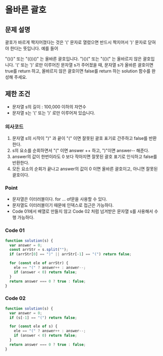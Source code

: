 # 올바른 괄호

## 문제 설명

괄호가 바르게 짝지어졌다는 것은 '(' 문자로 열렸으면 반드시 짝지어서 ')' 문자로 닫혀야 한다는 뜻입니다. 예를 들어

"()()" 또는 "(())()" 는 올바른 괄호입니다.
")()(" 또는 "(()(" 는 올바르지 않은 괄호입니다.
'(' 또는 ')' 로만 이루어진 문자열 s가 주어졌을 때, 문자열 s가 올바른 괄호이면 true를 return 하고, 올바르지 않은 괄호이면 false를 return 하는 solution 함수를 완성해 주세요.

## 제한 조건

- 문자열 s의 길이 : 100,000 이하의 자연수
- 문자열 s는 '(' 또는 ')' 로만 이루어져 있습니다.

### 의사코드

1. 문자열 s의 시작이 ")" 과 끝이 "(" 이면 잘못된 괄호 표기로 간주하고 false를 반환한다.
2. s의 요소를 순회하면서 "(" 이면 answer ++ 하고, ")"이면 answer-- 해준다.
3. answer의 값이 한번이라도 0 보다 작아지면 잘못된 괄호 표기로 인식하고 false를 반환한다.
4. 모든 요소의 순회가 끝나고 answer의 값이 0 이면 올바른 괄호이고, 아니면 잘못된 괄호이다.

### Point

- 문자열은 이터러블이다. for ... of문을 사용할 수 있다.
- 문자열도 이터러블이기 때문에 인덱스로 접근은 가능하다.
- Code 01에서 배열로 만들지 않고 Code 02 처럼 넘겨받은 문자열 s를 사용해서 수행 가능하다.

### Code 01

```js
function solution(s) {
  var answer = 0;
  const arrStr = s.split("");
  if (arrStr[0] == ")" || arrStr[-1] == "(") return false;

  for (const ele of arrStr) {
    ele == "(" ? answer++ : answer--;
    if (answer < 0) return false;
  }
  return answer === 0 ? true : false;
}
```

### Code 02

```js
function solution(s) {
  var answer = 0;
  if (s[-1] == "(") return false;

  for (const ele of s) {
    ele == "(" ? answer++ : answer--;
    if (answer < 0) return false;
  }
  return answer === 0 ? true : false;
}
```

